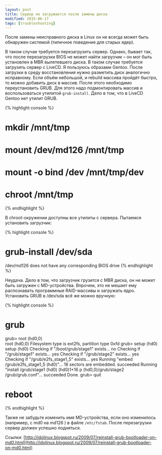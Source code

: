 ```yaml
---
layout: post
title: Сервер не загружается после замены диска
modified: 2015-06-17
tags: [troubleshooting]
---
```

После замены неисправного диска в Linux он не всегда может быть обнаружен системой (типичное поведение для старых ядер).

В таком случае требуется перезагрузить сервер. Однако, бывает так, что после перезагрузки BIOS не может найти загрузчик – он мог быть установлен в MBR вылетевшего диска.
В таком случае требуется загрузить сервер с LiveCD. Я пользуюсь образами Gentoo. После загрузки в среду восстановления нужно разметить диск аналогично исправному. Если объём небольшой, и rebuild массива пройдёт быстро, то можно добавить диск в массив. После этого необходимо переустановить GRUB. Для этого надо подмонтировать массив и воспользоваться утилитой `grub-install`. Дело в том, что в LiveCD Gentoo нет утилит GRUB.

{% highlight console %}
# mkdir /mnt/tmp
# mount /dev/md126 /mnt/tmp
# mount -o bind /dev /mnt/tmp/dev
# chroot /mnt/tmp
{% endhighlight %}

В chroot-окружении доступны все утилиты с сервера. Пытаемся установить загрузчик:

{% highlight console %}
# grub-install /dev/sda
/dev/md126 does not have any corresponding BIOS drive
{% endhighlight %}

Неудача. Дело в том, что загрузчик грузится с MBR диска, он не может быть загружен с MD-устройства. Впрочем, это не мешает ему распознавать программные RAID-массивы и загружать ядро. Установить GRUB в /dev/sda всё же можно вручную:

{% highlight console %}
# grub
grub> root (hd0,0)        
root (hd0,0)
Filesystem type is ext2fs, partition type 0xfd
grub> setup (hd0)
setup (hd0)
Checking if "/boot/grub/stage1" exists... no
Checking if "/grub/stage1" exists... yes
Checking if "/grub/stage2" exists... yes
Checking if "/grub/e2fs_stage1_5" exists... yes
Running "embed /grub/e2fs_stage1_5 (hd0)"...  16 sectors are embedded.
succeeded
Running "install /grub/stage1 (hd0) (hd0)1+16 p (hd0,0)/grub/stage2 /grub/grub.conf"... succeeded
Done.
grub> quit
# reboot
{% endhighlight %}

Также не забудьте изменить имя MD-устройства, если оно изменилось (например, с md0 на md126 ) в файле `/etc/fstab`. После перезагрузки сервер должен успешно подняться.

Ссылки:
[http://idolinux.blogspot.ru/2009/07/reinstall-grub-bootloader-on-md0.html](http://idolinux.blogspot.ru/2009/07/reinstall-grub-bootloader-on-md0.html)